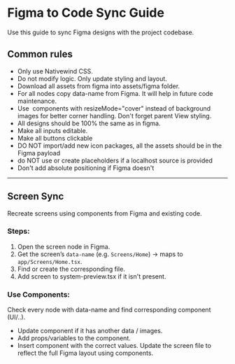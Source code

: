 # Figma to Code Sync Guide
Use this guide to sync Figma designs with the project codebase.

## Common rules
- Only use Nativewind CSS.
- Do not modify logic. Only update styling and layout.
- Download all assets from figma into assets/figma folder.
- For all nodes copy data-name from Figma. It will help in future code maintenance.
- Use <Image> components with resizeMode="cover" instead of background images for better corner handling. Don't forget parent View styling.
- All designs should be 100% the same as in figma.
- Make all inputs editable.
- Make all buttons clickable
- DO NOT import/add new icon packages, all the assets should be in the Figma payload
- do NOT use or create placeholders if a localhost source is provided
- Don't add absolute positioning if Figma doesn't
---

## Screen Sync
Recreate screens using components from Figma and existing code.

### Steps:
1. Open the screen node in Figma.
2. Get the screen’s `data-name` (e.g. `Screens/Home`) → maps to `app/Screens/Home.tsx`.
3. Find or create the corresponding file.
4. Add screen to system-preview.tsx if it isn't present.

### Use Components:
Check every node with data-name and find corresponding component (UI/..).
- Update component if it has another data / images.
- Add props/variables to the component.
- Insert component with the correct values.
Update the screen file to reflect the full Figma layout using components.
